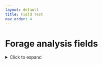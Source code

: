 ```yaml
---
layout: default
title: Field Test
nav_order: 4
---
```

# Forage analysis fields

<details>
  
  <summary>Click to expand</summary>

## Sample processing

<details>
  
  <summary>Click to expand</summary>

### Field [`hay_tested`]()

<dl>
  <dt>Data type</dt>
  <dd>enum</dd>
  <dt>Valid values</dt>
  <dd>= [ true | false | unknown ]</dd>
</dl>

### Field [`hay_sample_date`]()

<dl>
  <dt>Data type</dt>
  <dd>datetime</dd>
  <dt>Valid values</dt>
  <dd>A date in YYYYMMDD format representing the sample date for this hay.</dd>
</dl>

### Field [`hay_sampler_independent`]()

<dl>
  <dt>Data type</dt>
  <dd>enum</dd>
  <dt>Valid values</dt>
  <dd>= [ true | false | unknown ]</dd>
</dl>

### Field [`hay_sampler_certified`]()

<dl>
  <dt>Data type</dt>
  <dd>enum</dd>
  <dt>Valid values</dt>
  <dd>= [ true | false | unknown ]</dd>
</dl>

### Field [`hay_sampling_protocol`]()

<dl>
  <dt>Data type</dt>
  <dd>enum</dd>
  <dt>Valid values</dt>
  <dd>= [ NFTA | other ]</dd>
</dl>

### Field [`hay_testing_laboratory`]()

<dl>
  <dt>Data type</dt>
  <dd>enum</dd>
  <dt>Valid values</dt>
  <dd>An enumerated value corresponding to a specific laboratory from an open, freely-available database maintained by Fieldgram or another organization or, if self-tested, "Internal lab".</dd>
</dl>

### Field [`hay_testing_method`]()

<dl>
  <dt>Data type</dt>
  <dd>enum</dd>
  <dt>Valid values</dt>
  <dd>= [ Chemical analysis | Near Infrared Reflectance (NIR) spectroscopy | Both chemical analysis and NIR ]</dd>
</dl>

### Field [`hay_testing_date`]()

<dl>
  <dt>Data type</dt>
  <dd>datetime</dd>
  <dt>Valid values</dt>
  <dd>A date in YYYYMMDD format representing the testing date for this hay.</dd>
</dl>
  
</details>

## Base values

<details>
  
  <summary>Click to expand</summary>

  ### Field [`moisture_content`]()

  <dl>
    <dt>Data type</dt>
    <dd>float</dd>
    <dt>Valid values</dt>
    <dd>A value corresponding the percentage of water in the sample. This is the complement of dry matter.</dd>
  </dl>

  ### Field [`dry_matter`]()

  <dl>
    <dt>Data type</dt>
    <dd>float</dd>
    <dt>Valid values</dt>
    <dd>A value corresponding the percentage of dry matter in the sample. This is the complement of moisture content.</dd>
  </dl>

</details>

## Index values
  
<details>
  
  <summary>Click to expand</summary>

  ### Field [`relative_feed_value`]()

  <dl>
    <dt>Data type</dt>
    <dd>float</dd>
    <dt>Valid values</dt>
    <dd>A value corresponding to the RFV evaluation of the sample.</dd>
  </dl>

</details>

## NRC 2001 energy

<details>
  
  <summary>Click to expand</summary>

  ### Field [`digestible_energy, 1X, Mcal/lb`]()

  <dl>
    <dt>Data type</dt>
    <dd>float</dd>
    <dt>Valid values</dt>
    <dd>A value corresponding to the digestible energy of the sample in Mcal/lb.</dd>
  </dl>

  ### Field [`metabolizable_energy, 1X, Mcal/lb`]()

  <dl>
    <dt>Data type</dt>
    <dd>float</dd>
    <dt>Valid values</dt>
    <dd>A value corresponding to the metabolized energy of the sample in Mcal/lb.</dd>
  </dl>

  ### Field [`net_energy_lactation, 3X, Mcal/lb`]()

  <dl>
    <dt>Data type</dt>
    <dd>float</dd>
    <dt>Valid values</dt>
    <dd>A value corresponding to the net energy of lactation of the sample in Mcal/lb.</dd>
  </dl>

  ### Field [`net_energy_maintenance, 3X, Mcal/lb`]()

  <dl>
    <dt>Data type</dt>
    <dd>float</dd>
    <dt>Valid values</dt>
    <dd>A value corresponding to the net energy of maintenance of the sample in Mcal/lb.</dd>
  </dl>

  ### Field [`net_energy_gain, 3X, Mcal/lb`]()

  <dl>
    <dt>Data type</dt>
    <dd>float</dd>
    <dt>Valid values</dt>
    <dd>A value corresponding to the net energy gain of the sample in Mcal/lb.</dd>
  </dl>

  ### Field [`digestible_energy, 1X, Mcal/kg`]()

  <dl>
    <dt>Data type</dt>
    <dd>float</dd>
    <dt>Valid values</dt>
    <dd>A value corresponding to the digestible energy of the sample in Mcal/kg.</dd>
  </dl>

  ### Field [`metabolizable_energy, 1X, Mcal/kg`]()

  <dl>
    <dt>Data type</dt>
    <dd>float</dd>
    <dt>Valid values</dt>
    <dd>A value corresponding to the metabolized energy of the sample in Mcal/kg.</dd>
  </dl>

  ### Field [`net_energy_lactation, 3X, Mcal/kg`]()

  <dl>
    <dt>Data type</dt>
    <dd>float</dd>
    <dt>Valid values</dt>
    <dd>A value corresponding to the net energy of lactation of the sample in Mcal/kg.</dd>
  </dl>

  ### Field [`net_energy_maintenance, 3X, Mcal/kg`]()
  
  <dl>
    <dt>Data type</dt>
    <dd>float</dd>
    <dt>Valid values</dt>
    <dd>A value corresponding to the net energy of maintenance of the sample in Mcal/kg.</dd>
  </dl>

  ### Field [`net_energy_gain, 3X, Mcal/kg`]()
  
  <dl>
    <dt>Data type</dt>
    <dd>float</dd>
    <dt>Valid values</dt>
    <dd>A value corresponding to the net energy gain of the sample in Mcal/kg.</dd>
  </dl>

  ### Field [`TDN1X`]()
  
  <dl>
    <dt>Data type</dt>
    <dd>float</dd>
    <dt>Valid values</dt>
    <dd>A value corresponding to the Total Digestible Nutrients (TDN) at 1X maintenance.</dd>
  </dl>
  
</details>

## Protein and protein fractions

<details>
  
  <summary>Click to expand</summary>

  ### Field [`crude_protein`]()
  
  <dl>
    <dt>Data type</dt>
    <dd>float</dd>
    <dt>Valid values</dt>
    <dd>A value corresponding to the crude protein content of the sample in percentage terms, on a dry-matter basis.</dd>
  </dl>

  ### Field [`available_protein`]()
  
  <dl>
    <dt>Data type</dt>
    <dd>float</dd>
    <dt>Valid values</dt>
    <dd>A value corresponding to the available protein content of the sample in percentage terms, on a dry-matter basis.</dd>
  </dl>

  ### Field [`acid_detergent_insoluble_crude_protein`]()
  
  <dl>
    <dt>Data type</dt>
    <dd>float</dd>
    <dt>Valid values</dt>
    <dd>A value corresponding to the acid detergent insoluble crude protein content of the sample in percentage terms.</dd>
  </dl>

  ### Field [`adjusted_crude_protein`]()
  
  <dl>
    <dt>Data type</dt>
    <dd>float</dd>
    <dt>Valid values</dt>
    <dd>A value corresponding to the adjusted crude protein content of the sample in percentage terms.</dd>
  </dl>

  ### Field [`soluble_protein_%_cp`]()
  
  <dl>
    <dt>Data type</dt>
    <dd>float</dd>
    <dt>Valid values</dt>
    <dd>A value corresponding to the soluble crude protein content of the sample in percentage terms.</dd>
  </dl>

  ### Field [`degradable_protein_%_cp`]()
  
  <dl>
    <dt>Data type</dt>
    <dd>float</dd>
    <dt>Valid values</dt>
    <dd>A value corresponding to the degadable crude protein content of the sample in percentage terms.</dd>
  </dl>

  ### Field [`neutral_detergent_insoluble_crude_protein`]()
  
  <dl>
    <dt>Data type</dt>
    <dd>float</dd>
    <dt>Valid values</dt>
    <dd>A value corresponding to the neutral detergent insoluble crude protein content of the sample in percentage terms.</dd>
  </dl>
  
</details>

## Amino acids

<details>
  
  <summary>Click to expand</summary>

  ### Field [`lysine`]()
  
  <dl>
    <dt>Data type</dt>
    <dd></dd>
    <dt>Valid values</dt>
    <dd></dd>
  </dl>

  ### Field [`methionine`]()
  
  <dl>
    <dt>Data type</dt>
    <dd></dd>
    <dt>Valid values</dt>
    <dd></dd>
  </dl>
  
</details>

## Carbohydrates

<details>
  
  <summary>Click to expand</summary>

  ### Field [`acid_detergent_fiber`]()
  
  <dl>
    <dt>Data type</dt>
    <dd></dd>
    <dt>Valid values</dt>
    <dd></dd>
  </dl>

  ### Field [`neutral_detergent_fiber`]()
  
  <dl>
    <dt>Data type</dt>
    <dd></dd>
    <dt>Valid values</dt>
    <dd></dd>
  </dl>

  ### Field [`lignin`]()
  
  <dl>
    <dt>Data type</dt>
    <dd></dd>
    <dt>Valid values</dt>
    <dd></dd>
  </dl>

  ### Field [`non-fiber_carbohydrates`]()
  
  <dl>
    <dt>Data type</dt>
    <dd></dd>
    <dt>Valid values</dt>
    <dd></dd>
  </dl>

  ### Field [`starch`]()
  
  <dl>
    <dt>Data type</dt>
    <dd></dd>
    <dt>Valid values</dt>
    <dd></dd>
  </dl>

  ### Field [`water_soluble_carbohydrates`]()
  
  <dl>
    <dt>Data type</dt>
    <dd></dd>
    <dt>Valid values</dt>
    <dd></dd>
  </dl>

  ### Field [`ethanol_soluble_carbohydrates`]()
  
  <dl>
    <dt>Data type</dt>
    <dd></dd>
    <dt>Valid values</dt>
    <dd></dd>
  </dl>

  ### Field [`in_vitro_true_digestibility_30hr, % of DM`]()
  
  <dl>
    <dt>Data type</dt>
    <dd></dd>
    <dt>Valid values</dt>
    <dd></dd>
  </dl>

  ### Field [`neutral_detergent_fiber_digestibility_30hr, % of NDF`]()
  
  <dl>
    <dt>Data type</dt>
    <dd></dd>
    <dt>Valid values</dt>
    <dd></dd>
  </dl>
  
</details>

## Fat

<details>
  
  <summary>Click to expand</summary>

  ### Field [`crude_fat`]()
  
  <dl>
    <dt>Data type</dt>
    <dd></dd>
    <dt>Valid values</dt>
    <dd></dd>
  </dl>

  ### Field [`total_fatty_acids`]()
  
  <dl>
    <dt>Data type</dt>
    <dd></dd>
    <dt>Valid values</dt>
    <dd></dd>
  </dl>

  ### Field [`rumen_unsaturated_fatty_acid_load`]()
  
  <dl>
    <dt>Data type</dt>
    <dd></dd>
    <dt>Valid values</dt>
    <dd></dd>
  </dl>
  
</details>

## Energy and digestibility

<details>
  
  <summary>Click to expand</summary>

  ### Field [`total_digestible_nutrients`]()
  
  <dl>
    <dt>Data type</dt>
    <dd></dd>
    <dt>Valid values</dt>
    <dd></dd>
  </dl>

  ### Field [`net_energy_lactation, Mcal/Lb`]()
  
  <dl>
    <dt>Data type</dt>
    <dd></dd>
    <dt>Valid values</dt>
    <dd></dd>
  </dl>

  ### Field [`net_energy_maintenance, Mcal/Lb`]()
  
  <dl>
    <dt>Data type</dt>
    <dd></dd>
    <dt>Valid values</dt>
    <dd></dd>
  </dl>

  ### Field [`net_energy_gain, Mcal/Lb`]()
  
  <dl>
    <dt>Data type</dt>
    <dd></dd>
    <dt>Valid values</dt>
    <dd></dd>
  </dl>

  ### Field [`kd, %/hr`]()
  
  <dl>
    <dt>Data type</dt>
    <dd></dd>
    <dt>Valid values</dt>
    <dd></dd>
  </dl>

  ### Field [`horse_digestible_energy, Mcal/Lb`]()
  
  <dl>
    <dt>Data type</dt>
    <dd></dd>
    <dt>Valid values</dt>
    <dd></dd>
  </dl>
  
</details>

## Minerals

<details>
  
  <summary>Click to expand</summary>

  ### Field [`ash`]()
  
  <dl>
    <dt>Data type</dt>
    <dd></dd>
    <dt>Valid values</dt>
    <dd></dd>
  </dl>

  ### Field [`calcium`]()
  
  <dl>
    <dt>Data type</dt>
    <dd></dd>
    <dt>Valid values</dt>
    <dd></dd>
  </dl>

  ### Field [`phosphorous`]()
  
  <dl>
    <dt>Data type</dt>
    <dd></dd>
    <dt>Valid values</dt>
    <dd></dd>
  </dl>

  ### Field [`magnesium`]()
  
  <dl>
    <dt>Data type</dt>
    <dd></dd>
    <dt>Valid values</dt>
    <dd></dd>
  </dl>

  ### Field [`potassium`]()
  
  <dl>
    <dt>Data type</dt>
    <dd></dd>
    <dt>Valid values</dt>
    <dd></dd>
  </dl>

  ### Field [`sulfur`]()
  
  <dl>
    <dt>Data type</dt>
    <dd></dd>
    <dt>Valid values</dt>
    <dd></dd>
  </dl>

  ### Field [`chloride_ion`]()
  
  <dl>
    <dt>Data type</dt>
    <dd></dd>
    <dt>Valid values</dt>
    <dd></dd>
  </dl>

  ### Field [`iron_PPM`]()
  
  <dl>
    <dt>Data type</dt>
    <dd></dd>
    <dt>Valid values</dt>
    <dd></dd>
  </dl>

  ### Field [`zinc_PPM`]()
  
  <dl>
    <dt>Data type</dt>
    <dd></dd>
    <dt>Valid values</dt>
    <dd></dd>
  </dl>

  ### Field [`copper_PPM`]()
  
  <dl>
    <dt>Data type</dt>
    <dd></dd>
    <dt>Valid values</dt>
    <dd></dd>
  </dl>

  ### Field [`manganese_PPM`]()
  
  <dl>
    <dt>Data type</dt>
    <dd></dd>
    <dt>Valid values</dt>
    <dd></dd>
  </dl>

  ### Field [`molybdenum_PPM`]()
  
  <dl>
    <dt>Data type</dt>
    <dd></dd>
    <dt>Valid values</dt>
    <dd></dd>
  </dl>
  
</details>

</details>
